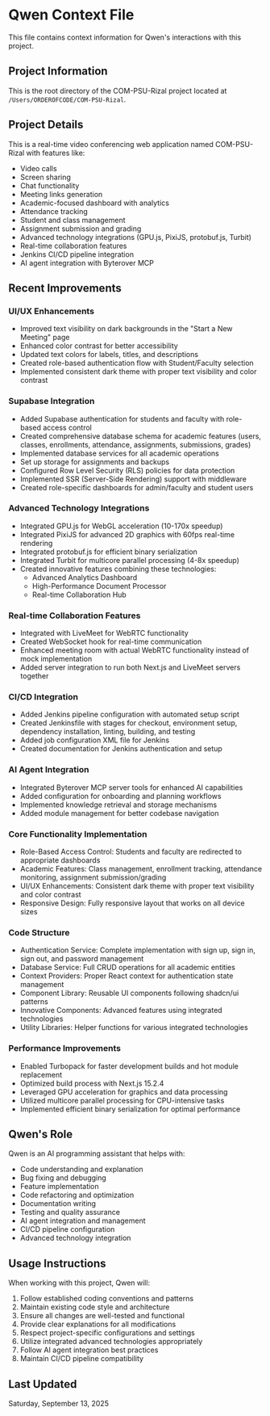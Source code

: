 # Qwen Context File

This file contains context information for Qwen's interactions with this project.

## Project Information

This is the root directory of the COM-PSU-Rizal project located at `/Users/ORDEROFCODE/COM-PSU-Rizal`.

## Project Details

This is a real-time video conferencing web application named COM-PSU-Rizal with features like:
- Video calls
- Screen sharing
- Chat functionality
- Meeting links generation
- Academic-focused dashboard with analytics
- Attendance tracking
- Student and class management
- Assignment submission and grading
- Advanced technology integrations (GPU.js, PixiJS, protobuf.js, Turbit)
- Real-time collaboration features
- Jenkins CI/CD pipeline integration
- AI agent integration with Byterover MCP

## Recent Improvements

### UI/UX Enhancements
- Improved text visibility on dark backgrounds in the "Start a New Meeting" page
- Enhanced color contrast for better accessibility
- Updated text colors for labels, titles, and descriptions
- Created role-based authentication flow with Student/Faculty selection
- Implemented consistent dark theme with proper text visibility and color contrast

### Supabase Integration
- Added Supabase authentication for students and faculty with role-based access control
- Created comprehensive database schema for academic features (users, classes, enrollments, attendance, assignments, submissions, grades)
- Implemented database services for all academic operations
- Set up storage for assignments and backups
- Configured Row Level Security (RLS) policies for data protection
- Implemented SSR (Server-Side Rendering) support with middleware
- Created role-specific dashboards for admin/faculty and student users

### Advanced Technology Integrations
- Integrated GPU.js for WebGL acceleration (10-170x speedup)
- Integrated PixiJS for advanced 2D graphics with 60fps real-time rendering
- Integrated protobuf.js for efficient binary serialization
- Integrated Turbit for multicore parallel processing (4-8x speedup)
- Created innovative features combining these technologies:
  - Advanced Analytics Dashboard
  - High-Performance Document Processor
  - Real-time Collaboration Hub

### Real-time Collaboration Features
- Integrated with LiveMeet for WebRTC functionality
- Created WebSocket hook for real-time communication
- Enhanced meeting room with actual WebRTC functionality instead of mock implementation
- Added server integration to run both Next.js and LiveMeet servers together

### CI/CD Integration
- Added Jenkins pipeline configuration with automated setup script
- Created Jenkinsfile with stages for checkout, environment setup, dependency installation, linting, building, and testing
- Added job configuration XML file for Jenkins
- Created documentation for Jenkins authentication and setup

### AI Agent Integration
- Integrated Byterover MCP server tools for enhanced AI capabilities
- Added configuration for onboarding and planning workflows
- Implemented knowledge retrieval and storage mechanisms
- Added module management for better codebase navigation

### Core Functionality Implementation
- Role-Based Access Control: Students and faculty are redirected to appropriate dashboards
- Academic Features: Class management, enrollment tracking, attendance monitoring, assignment submission/grading
- UI/UX Enhancements: Consistent dark theme with proper text visibility and color contrast
- Responsive Design: Fully responsive layout that works on all device sizes

### Code Structure
- Authentication Service: Complete implementation with sign up, sign in, sign out, and password management
- Database Service: Full CRUD operations for all academic entities
- Context Providers: Proper React context for authentication state management
- Component Library: Reusable UI components following shadcn/ui patterns
- Innovative Components: Advanced features using integrated technologies
- Utility Libraries: Helper functions for various integrated technologies

### Performance Improvements
- Enabled Turbopack for faster development builds and hot module replacement
- Optimized build process with Next.js 15.2.4
- Leveraged GPU acceleration for graphics and data processing
- Utilized multicore parallel processing for CPU-intensive tasks
- Implemented efficient binary serialization for optimal performance

## Qwen's Role

Qwen is an AI programming assistant that helps with:
- Code understanding and explanation
- Bug fixing and debugging
- Feature implementation
- Code refactoring and optimization
- Documentation writing
- Testing and quality assurance
- AI agent integration and management
- CI/CD pipeline configuration
- Advanced technology integration

## Usage Instructions

When working with this project, Qwen will:
1. Follow established coding conventions and patterns
2. Maintain existing code style and architecture
3. Ensure all changes are well-tested and functional
4. Provide clear explanations for all modifications
5. Respect project-specific configurations and settings
6. Utilize integrated advanced technologies appropriately
7. Follow AI agent integration best practices
8. Maintain CI/CD pipeline compatibility

## Last Updated

Saturday, September 13, 2025
